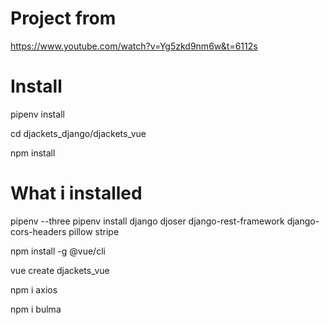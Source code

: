 Project from
========
https://www.youtube.com/watch?v=Yg5zkd9nm6w&t=6112s

Install
========
pipenv install

cd djackets_django/djackets_vue

npm install


What i installed
========
pipenv --three
pipenv install django djoser django-rest-framework django-cors-headers pillow stripe

npm install -g @vue/cli

vue create djackets_vue

npm i axios

npm i bulma


